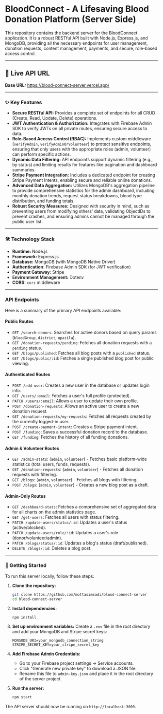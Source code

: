 # BloodConnect - A Lifesaving Blood Donation Platform (Server Side)

This repository contains the backend server for the BloodConnect application. It is a robust RESTful API built with Node.js, Express.js, and MongoDB, providing all the necessary endpoints for user management, donation requests, content management, payments, and secure, role-based access control.

---

## 🚀 Live API URL

**Base URL:** https://blood-connect-server.vercel.app/

---

### ✨ Key Features

*   **Secure RESTful API:** Provides a complete set of endpoints for all CRUD (Create, Read, Update, Delete) operations.
*   **JWT Authentication & Authorization:** Integrates with Firebase Admin SDK to verify JWTs on all private routes, ensuring secure access to data.
*   **Role-Based Access Control (RBAC):** Implements custom middleware (`verifyAdmin`, `verifyAdminOrVolunteer`) to protect sensitive endpoints, ensuring that only users with the appropriate roles (admin, volunteer) can perform specific actions.
*   **Dynamic Data Filtering:** API endpoints support dynamic filtering (e.g., by status) and limiting results for features like pagination and dashboard summaries.
*   **Stripe Payment Integration:** Includes a dedicated endpoint for creating Stripe Payment Intents, enabling secure and reliable online donations.
*   **Advanced Data Aggregation:** Utilizes MongoDB's aggregation pipeline to provide comprehensive statistics for the admin dashboard, including monthly donation trends, request status breakdowns, blood type distribution, and funding totals.
*   **Robust Security Measures:** Designed with security in mind, such as preventing users from modifying others' data, validating ObjectIDs to prevent crashes, and ensuring admins cannot be managed through the public user list.

---

### 🛠️ Technology Stack

*   **Runtime:** Node.js
*   **Framework:** Express.js
*   **Database:** MongoDB (with MongoDB Native Driver)
*   **Authentication:** Firebase Admin SDK (for JWT verification)
*   **Payment Gateway:** Stripe
*   **Environment Management:** Dotenv
*   **CORS:** `cors` middleware

---

### API Endpoints

Here is a summary of the primary API endpoints available:

#### Public Routes
*   `GET /search-donors`: Searches for active donors based on query params (`bloodGroup`, `district`, `upazila`).
*   `GET /donation-requests/pending`: Fetches all donation requests with a `pending` status.
*   `GET /blogs/published`: Fetches all blog posts with a `published` status.
*   `GET /blogs/public/:id`: Fetches a single published blog post for public viewing.

#### Authenticated Routes
*   `POST /add-user`: Creates a new user in the database or updates login info.
*   `GET /users/:email`: Fetches a user's full profile (protected).
*   `PATCH /users/:email`: Allows a user to update their own profile.
*   `POST /donation-requests`: Allows an active user to create a new donation request.
*   `GET /donation-requests/my-requests`: Fetches all requests created by the currently logged-in user.
*   `POST /create-payment-intent`: Creates a Stripe payment intent.
*   `POST /funding`: Saves a successful donation record to the database.
*   `GET /funding`: Fetches the history of all funding donations.

#### Admin & Volunteer Routes
*   `GET /admin-stats`: (`admin`, `volunteer`) - Fetches basic platform-wide statistics (total users, funds, requests).
*   `GET /donation-requests`: (`admin`, `volunteer`) - Fetches all donation requests with filtering.
*   `GET /blogs`: (`admin`, `volunteer`) - Fetches all blogs with filtering.
*   `POST /blogs`: (`admin`, `volunteer`) - Creates a new blog post as a draft.

#### Admin-Only Routes
*   `GET /dashboard-stats`: Fetches a comprehensive set of aggregated data for all charts on the admin statistics page.
*   `GET /get-users`: Fetches all users with status filtering.
*   `PATCH /update-users/status/:id`: Updates a user's status (active/blocked).
*   `PATCH /update-users/role/:id`: Updates a user's role (donor/volunteer/admin).
*   `PATCH /blogs/status/:id`: Updates a blog's status (draft/published).
*   `DELETE /blogs/:id`: Deletes a blog post.

---

### 🚀 Getting Started

To run this server locally, follow these steps:

1.  **Clone the repository:**
    ```bash
    git clone https://github.com/mottasimsadi/blood-connect-server
    cd blood-connect-server
    ```

2.  **Install dependencies:**
    ```bash
    npm install
    ```

3.  **Set up environment variables:**
    Create a `.env` file in the root directory and add your MongoDB and Stripe secret keys:
    ```
    MONGODB_URI=your_mongodb_connection_string
    STRIPE_SECRET_KEY=your_stripe_secret_key
    ```

4.  **Add Firebase Admin Credentials:**
    *   Go to your Firebase project settings -> Service accounts.
    *   Click "Generate new private key" to download a JSON file.
    *   Rename this file to `admin-key.json` and place it in the root directory of the server project.

5.  **Run the server:**
    ```bash
    npm start
    ```

The API server should now be running on `http://localhost:3000`.
